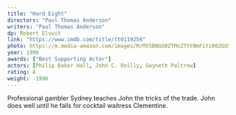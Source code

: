 ```yaml
---
title: "Hard Eight"
directors: "Paul Thomas Anderson"
writers: "Paul Thomas Anderson"
dp: Robert Elswit
link: "https://www.imdb.com/title/tt0119256"
photo: https://m.media-amazon.com/images/M/MV5BNGQ0ZTMxZTYtNmFiYi00ZGU5LTk1ZTMtNDNhZWE1YWI2ZmY3XkEyXkFqcGdeQXVyNTE1NjY5Mg@@._V1_FMjpg_UY720_.jpg
year: 1996
awards: ["Best Supporting Actor"]
actors: [Philip Baker Hall, John C. Reilly, Gwyneth Paltrow]
rating: A
weight: -1996
---
```

Professional gambler Sydney teaches John the tricks of the trade. John does well until he falls for cocktail waitress Clementine.